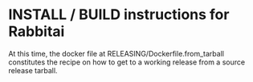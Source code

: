 # INSTALL / BUILD instructions for Rabbitai

At this time, the docker file at RELEASING/Dockerfile.from_tarball
constitutes the recipe on how to get to a working release from a source
release tarball.
